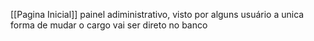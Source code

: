 [[Pagina Inicial]]
painel adiministrativo, visto por alguns usuário
a unica forma de mudar o cargo vai ser direto no banco